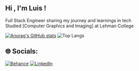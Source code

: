 
## Hi , I'm Luis !

 Full Stack Engineer
 sharing my journey and learnings in tech <br/>
 Studied [Computer Graphics and Imaging] at Lehman College <br/>

[![Anurag's GitHub stats](https://github-readme-stats.vercel.app/api?username=luissrsan&show_icons=true)](https://github.com/luissrsan/github-readme-stats&show_icons=true)
![Top Langs](https://github-readme-stats.vercel.app/api/top-langs/?username=luissrsan&hide_progress=true)


## 🌐 Socials:
[![Behance](https://img.shields.io/badge/Behance-1769ff?logo=behance&logoColor=white)](https://behance.net/luissrsan) [![LinkedIn](https://img.shields.io/badge/LinkedIn-%230077B5.svg?logo=linkedin&logoColor=white)](https://linkedin.com/in/luissrsan) 






<!-- Proudly created with GPRM ( https://gprm.itsvg.in ) -->
